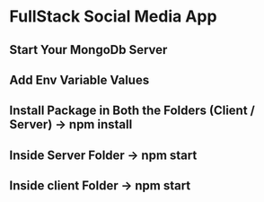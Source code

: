 # FullStack Social Media App

## Start Your MongoDb Server

## Add Env Variable Values

## Install Package in Both the Folders (Client / Server) -> npm install

## Inside Server Folder -> npm start

## Inside client Folder -> npm start
